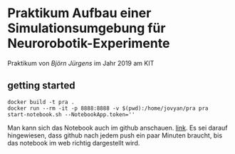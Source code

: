
# Praktikum Aufbau einer Simulationsumgebung für Neurorobotik-Experimente

Praktikum von _Björn Jürgens_ im Jahr 2019 am KIT

## getting started

``` 
docker build -t pra . 
docker run --rm -it -p 8888:8888 -v $(pwd):/home/jovyan/pra pra  start-notebook.sh --NotebookApp.token=''
```

Man kann sich das Notebook auch im github anschauen. [link](https://github.com/spikingevolution/praktikum_neurorobotic_SS19/blob/master/neuro_robotic.ipynb). 
Es sei darauf hingewiesen, dass github nach jedem push ein paar Minuten braucht, bis das notebook im web richtig dargestellt wird.

